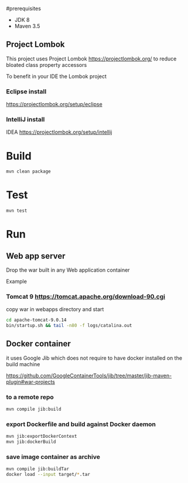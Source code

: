 #prerequisites

- JDK 8
- Maven 3.5

## Project Lombok
This project uses Project Lombok https://projectlombok.org/ to reduce bloated class property accessors

To benefit in your IDE the Lombok project 
### Eclipse install
https://projectlombok.org/setup/eclipse
### IntelliJ install
IDEA https://projectlombok.org/setup/intellij

# Build

```bash
mvn clean package
```

# Test

```bash
mvn test
```

# Run 

## Web app server

Drop the war built in any Web application container

Example
### Tomcat 9 https://tomcat.apache.org/download-90.cgi 
copy war in webapps directory and start 

```bash
cd apache-tomcat-9.0.14
bin/startup.sh && tail -n80 -f logs/catalina.out
```
## Docker container
it uses Google Jib which does not require to have docker installed on the build machine
 
https://github.com/GoogleContainerTools/jib/tree/master/jib-maven-plugin#war-projects

### to a remote repo
```bash
mvn compile jib:build
```
### export Dockerfile and build against Docker daemon

```bash
mvn jib:exportDockerContext
mvn jib:dockerBuild
```

### save image container as archive

```bash
mvn compile jib:buildTar
docker load --input target/*.tar
```




